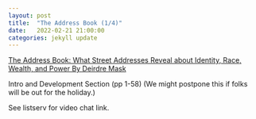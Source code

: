 ```yaml
---
layout: post
title:  "The Address Book (1/4)"
date:   2022-02-21 21:00:00
categories: jekyll update
---
```


[The Address Book: What Street Addresses Reveal about Identity, Race, Wealth, and Power By Deirdre Mask](https://bookshop.org/books/the-address-book-what-street-addresses-reveal-about-identity-race-wealth-and-power-9781250134769/9781250134769?aid=13448&listref=civic-tech-book-club-reading-list) 

Intro and Development Section (pp 1-58) (We might postpone this if folks will be out for the holiday.)

See listserv for video chat link. 
